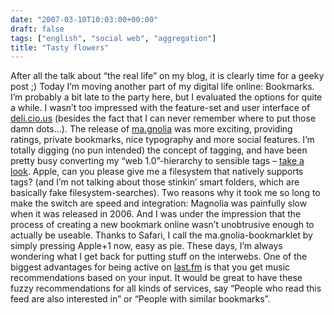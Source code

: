 ```yaml
---
date: "2007-03-10T10:03:00+00:00"
draft: false
tags: ["english", "social web", "aggregation"]
title: "Tasty flowers"
---
```

After all the talk about “the real life” on my blog, it is clearly
time for a geeky post ;) Today I’m moving another part of my
digital life online: Bookmarks. I’m probably a bit late to the
party here, but I evaluated the options for quite a while. I wasn’t
too impressed with the feature-set and user interface of
[deli.cio.us]() (besides the fact that I can never remember where
to put those damn dots…). The release of [ma.gnolia]() was more
exciting, providing ratings, private bookmarks, nice typography and
more social features. I’m totally digging (no pun intended) the
concept of tagging, and have been pretty busy converting my “web
1.0”-hierarchy to sensible tags – [take a look](). Apple, can you
please give me a filesystem that natively supports tags? (and I’m
not talking about those stinkin’ smart folders, which are basically
fake filesystem-searches). Two reasons why it took me so long to
make the switch are speed and integration: Magnolia was painfully
slow when it was released in 2006. And I was under the impression
that the process of creating a new bookmark online wasn’t
unobtrusive enough to actually be useable. Thanks to Safari, I call
the ma.gnolia-bookmarklet by simply pressing Apple+1 now, easy as
pie. These days, I’m always wondering what I get back for putting
stuff on the interwebs. One of the biggest advantages for being
active on [last.fm]() is that you get music recommendations based
on your input. It would be great to have these fuzzy
recommendations for all kinds of services, say “People who read
this feed are also interested in” or “People with similar
bookmarks”.



